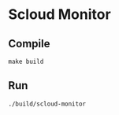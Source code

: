 # Scloud Monitor

## Compile

```shell script
make build
```

## Run

```shell script
./build/scloud-monitor
```


